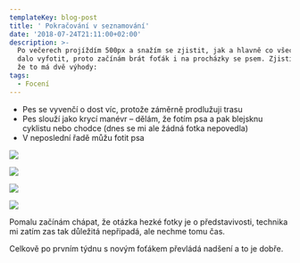 ```yaml
---
templateKey: blog-post
title: ' Pokračování v seznamování'
date: '2018-07-24T21:11:00+02:00'
description: >-
  Po večerech projíždím 500px a snažím se zjistit, jak a hlavně co všechno by se
  dalo vyfotit, proto začínám brát foťák i na procházky se psem. Zjistil jsem,
  že to má dvě výhody:
tags:
  - Focení
---
```

* Pes se vyvenčí o dost víc, protože záměrně prodlužuji trasu
* Pes slouží jako krycí manévr – dělám, že fotím psa a pak blejsknu cyklistu nebo chodce (dnes se mi ale žádná fotka nepovedla)
* V neposlední řadě můžu fotit psa

![](/img/img_3814.png)

![](/img/img_3813.png)

![](/img/img_3820.png)

![](/img/img_3817.png)

Pomalu začínám chápat, že otázka hezké fotky je o představivosti, technika mi zatím zas tak důležitá nepřipadá, ale nechme tomu čas.



Celkově po prvním týdnu s novým foťákem převládá nadšení a to je dobře.
